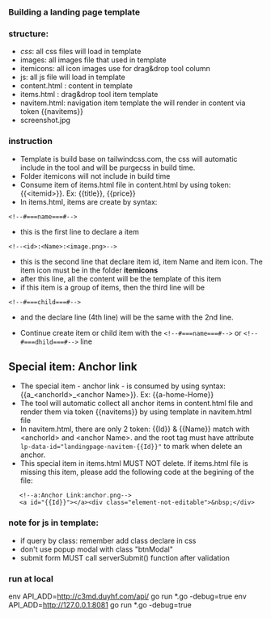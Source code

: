 ### Building a landing page template

### structure:

- *css*: all css files will load in template
- images: all images file that used in template
- itemicons: all icon images use for drag&drop tool column
- js: all js file will load in template
- content.html : content in template
- items.html : drag&drop tool item template
- navitem.html: navigation item template the will render in content via token {{navitems}}
- screenshot.jpg

### instruction
- Template is build base on tailwindcss.com, the css will automatic include in the tool and will be purgecss in build time.
- Folder itemicons will not include in build time
- Consume item of items.html file in content.html by using token: {{\<itemid\>}}. Ex: {{title}}, {{price}}
- In items.html, items are create by syntax:

```<!--#===name===#-->```
   - this is the first line to declare a item

```<!--<id>:<Name>:<image.png>-->```
   - this is the second line that declare item id, item Name and item icon. The item icon must be in the folder **itemicons**
   - after this line, all the content will be the template of this item
   - if this item is a group of items, then the third line will be
  
```<!--#===child===#-->```
   - and the declare line (4th line) will be the same with the 2nd line.
   
- Continue create item or child item with the ```<!--#===name===#-->``` or ```<!--#===dhild===#-->``` line  

## Special item: Anchor link
- The special item - anchor link - is consumed by using syntax: {{a_\<anchorId\>_\<anchor Name\>}}. Ex: {{a-home-Home}}
- The tool will automatic collect all anchor items in content.html file and render them via token {{navitems}} by using template in navitem.html file
- In navitem.html, there are only 2 token: {{Id}} & {{Name}} match with \<anchorId\> and \<anchor Name\>. and the root tag must have attribute ```lp-data-id="landingpage-navitem-{{Id}}"``` to mark when delete an anchor. 
- This special item in items.html MUST NOT delete. If items.html file is missing this item, please add the following code at the begining of the file:
```<!--#===name===#-->
   <!--a:Anchor Link:anchor.png-->
   <a id="{{Id}}"></a><div class="element-not-editable">&nbsp;</div>
```
### note for js in template:
- if query by class: remember add class declare in css
- don't use popup modal with class "btnModal" 
- submit form MUST call serverSubmit() function after validation
   
### run at local
env API_ADD=http://c3md.duyhf.com/api/ go run *.go -debug=true
env API_ADD=http://127.0.0.1:8081 go run *.go -debug=true 